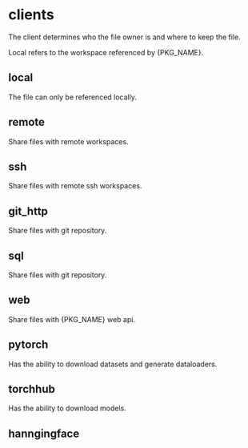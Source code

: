 # clients

The client determines who the file owner is and where to keep the file.

Local refers to the workspace referenced by {PKG_NAME}.

## local

The file can only be referenced locally.

## remote

Share files with remote workspaces.

## ssh

Share files with remote ssh workspaces.

## git_http

Share files with git repository.

## sql

Share files with git repository.

## web

Share files with {PKG_NAME} web api.

## pytorch

Has the ability to download datasets and generate dataloaders.

## torchhub

Has the ability to download models.

## hanngingface


